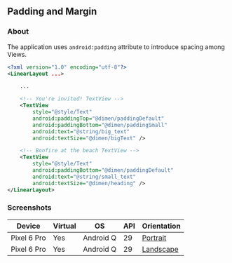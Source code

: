 ## Padding and Margin

### About

The application uses ```android:padding``` attribute to introduce spacing among Views.

```xml
<?xml version="1.0" encoding="utf-8"?>
<LinearLayout ...>

    ...

    <!-- You're invited! TextView -->
    <TextView
        style="@style/Text"
        android:paddingTop="@dimen/paddingDefault"
        android:paddingBottom="@dimen/paddingSmall"
        android:text="@string/big_text"
        android:textSize="@dimen/bigText" />

    <!-- Bonfire at the beach TextView -->
    <TextView
        style="@style/Text"
        android:paddingBottom="@dimen/paddingDefault"
        android:text="@string/small_text"
        android:textSize="@dimen/heading" />
</LinearLayout>
```

### Screenshots

| Device      | Virtual | OS        | API | Orientation                                                                                                         |
|-------------|---------|-----------|-----|---------------------------------------------------------------------------------------------------------------------|
| Pixel 6 Pro | Yes     | Android Q | 29  | [Portrait](https://user-images.githubusercontent.com/122201501/224496283-17a7167e-a249-42b4-9c61-f929c62f0f56.png)  |
| Pixel 6 Pro | Yes     | Android Q | 29  | [Landscape](https://user-images.githubusercontent.com/122201501/224496279-ac2e4b84-5cec-4037-8be6-a354d6181c94.png) |
